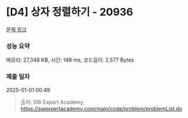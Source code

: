# [D4] 상자 정렬하기 - 20936 

[문제 링크](https://swexpertacademy.com/main/code/problem/problemDetail.do?contestProbId=AY9QUhl6cfQDFAVF) 

### 성능 요약

메모리: 27,348 KB, 시간: 148 ms, 코드길이: 2,577 Bytes

### 제출 일자

2025-01-01 00:49



> 출처: SW Expert Academy, https://swexpertacademy.com/main/code/problem/problemList.do
